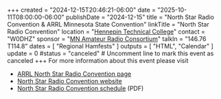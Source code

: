 +++
created = "2024-12-15T20:46:21-06:00"
date = "2025-10-11T08:00:00-06:00"
publishDate = "2024-12-15"
title = "North Star Radio Convention & ARRL Minnesota State Convention"
linkTitle = "North Star Radio Convention"
location = "[Hennepin Technical College](https://maps.app.goo.gl/zRBVMpU5j4kdaMMJ8)"
contact = "W0DHZ"
sponsor = "[MN Amateur Radio Consortium](https://mn-arc.org/)"
talkIn = "146.76 T114.8"
dates = [ "Regional Hamfests" ]
outputs = [ "HTML", "Calendar" ]
update = 0
#status = "canceled"	# Uncomment line to mark this event as canceled	
+++
For more information about this event please visit
* [ARRL North Star Radio Convention page](http://www.arrl.org/hamfests/north-star-radio-convention-arrl-minnesota-state-convention-1)
* [North Star Radio Convention website](https://northstarradio.org/)
* [North Star Radio Convention schedule](https://northstarradio.org/wp-content/uploads/2024/10/2024-Program-Schedule-Print-Version.pdf) (PDF)

